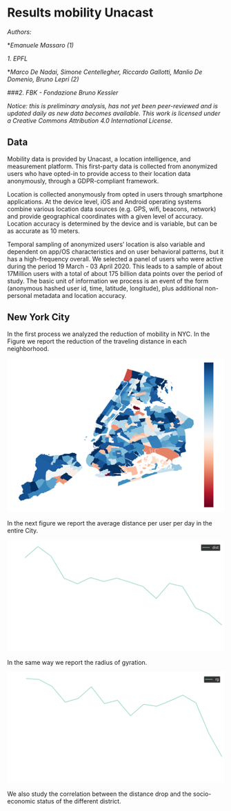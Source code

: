 # Results mobility Unacast

*Authors:*

**Emanuele Massaro (1)*

*1. EPFL*

**Marco De Nadai, Simone Centellegher, Riccardo Gallotti, Manlio De Domenio, Bruno Lepri (2)*

###*2. FBK - Fondazione Bruno Kessler*

*Notice: this is preliminary analysis, has not yet been peer-reviewed and is updated daily as new data becomes available. This work is licensed under a Creative Commons Attribution 4.0 International License.*


## Data

Mobility data is provided by Unacast, a location intelligence, and measurement platform. This first-party data is collected from anonymized users who have opted-in to provide access to their location data anonymously, through a GDPR-compliant framework.

Location is collected anonymously from opted in users through smartphone applications. At the device level, iOS and Android operating systems combine various location data sources (e.g. GPS, wifi, beacons, network) and provide geographical coordinates with a given level of accuracy. Location accuracy is determined by the device and is variable, but can be as accurate as 10 meters.

Temporal sampling of anonymized users’ location is also variable and dependent on app/OS characteristics and on user behavioral patterns, but it has a high-frequency overall. We selected a panel of users who were active during the period 19 March - 03 April 2020. This leads to a sample of about 17Million users with a total of about 175 billion data points over the period of study. The basic unit of information we process is an event of the form (anonymous hashed user id, time, latitude, longitude), plus additional non-personal metadata and location accuracy.

## New York City

In the first process we analyzed the reduction of mobility in NYC. In the Figure we report the reduction of the traveling distance in each neighborhood.    

![GitHub Logo](NYdiffMap11.png)

In the next figure we report the average distance per user per day in the entire City.  

![GitHub Logo](temporalDist.png)

In the same way we report the radius of gyration. 


![GitHub Logo](temporalRadius.png)

We also study the correlation between the distance drop and the socio-economic status of the different district.
